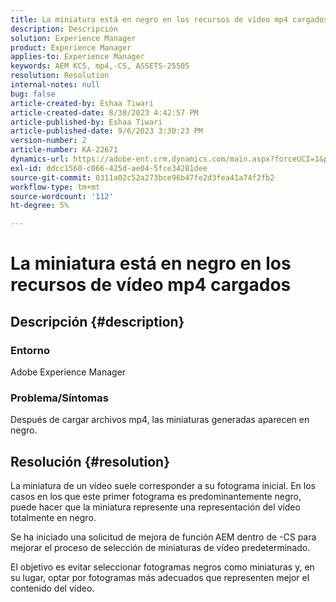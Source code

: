 ```yaml
---
title: La miniatura está en negro en los recursos de vídeo mp4 cargados
description: Descripción
solution: Experience Manager
product: Experience Manager
applies-to: Experience Manager
keywords: AEM KCS, mp4,-CS, ASSETS-25505
resolution: Resolution
internal-notes: null
bug: false
article-created-by: Eshaa Tiwari
article-created-date: 8/30/2023 4:42:57 PM
article-published-by: Eshaa Tiwari
article-published-date: 9/6/2023 3:30:23 PM
version-number: 2
article-number: KA-22671
dynamics-url: https://adobe-ent.crm.dynamics.com/main.aspx?forceUCI=1&pagetype=entityrecord&etn=knowledgearticle&id=4c7a4b44-5447-ee11-be6d-6045bd006793
exl-id: ddcc1560-c066-425d-ae04-5fce34281dee
source-git-commit: 0311a02c52a273bce96b47fe2d3fea41a74f2fb2
workflow-type: tm+mt
source-wordcount: '112'
ht-degree: 5%

---
```


# La miniatura está en negro en los recursos de vídeo mp4 cargados

## Descripción {#description}


### Entorno 

Adobe Experience Manager

### Problema/Síntomas

Después de cargar archivos mp4, las miniaturas generadas aparecen en negro.


## Resolución {#resolution}


La miniatura de un vídeo suele corresponder a su fotograma inicial. En los casos en los que este primer fotograma es predominantemente negro, puede hacer que la miniatura represente una representación del vídeo totalmente en negro.

Se ha iniciado una solicitud de mejora de función<b> </b>AEM dentro de -CS para mejorar el proceso de selección de miniaturas de vídeo predeterminado.

El objetivo es evitar seleccionar fotogramas negros como miniaturas y, en su lugar, optar por fotogramas más adecuados que representen mejor el contenido del vídeo.
